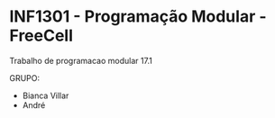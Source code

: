 # INF1301 - Programação Modular - FreeCell
Trabalho de programacao modular 17.1 

GRUPO: 
* Bianca Villar
* André
